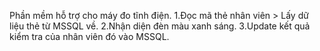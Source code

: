 Phần mềm hỗ trợ cho máy đo tĩnh điện.
1.Đọc mã thẻ nhân viên > Lấy dữ liệu thẻ từ MSSQL về.
2.Nhận diện đèn màu xanh sáng.
3.Update kết quả kiểm tra của nhân viên đó vào MSSQL.
